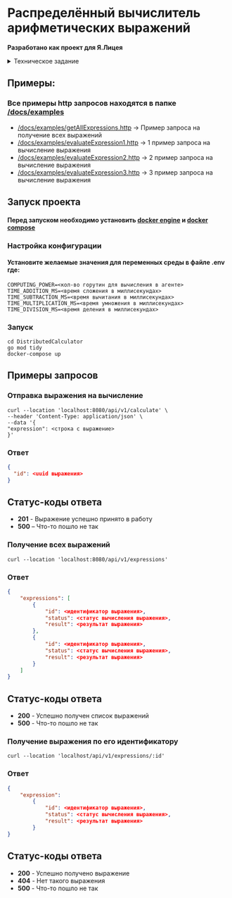 # Распределённый вычислитель арифметических выражений


**Разработано как проект для Я.Лицея**

<details>
<summary>Техническое задание</summary>
Мы продолжаем работать над вашим калькулятором.
Пользователь хочет считать арифметические выражения. Он вводит строку 2 + 2 * 2 и хочет получить в ответ 6. Но наши операции сложения и умножения (также деление и вычитания) выполняются "очень-очень" долго. Поэтому вариант, при котором пользователь делает http-запрос и получает в качестве ответа результат, невозможна. Более того: вычисление каждой такой операции в нашей "альтернативной реальности" занимает "гигантские" вычислительные мощности. Соответственно каждое действие мы должны уметь выполнять отдельно и масштабировать эту систему можем добавлением вычислительных мощностей в нашу систему в виде новых "машин". Поэтому пользователь может с какой-то периодичностью уточнять у сервера "не посчиталось ли выражение"? Если выражение наконец будет вычислено - то он получит результат. Помните, что некоторые части арифметического выражения можно вычислять параллельно.

Back-end часть
Состоит из 2 элементов:

Сервер, который принимает арифметическое выражение, переводит его в набор последовательных задач и обеспечивает порядок их выполнения. Далее будем называть его оркестратором.
Вычислитель, который может получить от оркестратора задачу, выполнить его и вернуть серверу результат. Далее будем называть его агентом.
Оркестратор
Сервер, который имеет следующие endpoint-ы:

Добавление вычисления арифметического выражения
curl --location 'localhost/api/v1/calculate' \
--header 'Content-Type: application/json' \
--data '{
"expression": <строка с выражение>
}'
Коды ответа: 201 - выражение принято для вычисления, 422 - невалидные данные, 500 - что-то пошло не так

Тело ответа

{
"id": <уникальный идентификатор выражения>
}
Получение списка выражений
curl --location 'localhost/api/v1/expressions'
Тело ответа

{
"expressions": [
{
"id": <идентификатор выражения>,
"status": <статус вычисления выражения>,
"result": <результат выражения>
},
{
"id": <идентификатор выражения>,
"status": <статус вычисления выражения>,
"result": <результат выражения>
}
]
}
Коды ответа:

200 - успешно получен список выражений
500 - что-то пошло не так

Получение выражения по его идентификатору

curl --location 'localhost/api/v1/expressions/:id'
Коды ответа:

200 - успешно получено выражение
404 - нет такого выражения
500 - что-то пошло не так
Тело ответа

{
"expression":
{
"id": <идентификатор выражения>,
"status": <статус вычисления выражения>,
"result": <результат выражения>
}
}
Получение задачи для выполнения
curl --location 'localhost/internal/task'
Коды ответа:

200 - успешно получена задача
404 - нет задачи
500 - что-то пошло не так
Тело ответа

{
"task":
{
"id": <идентификатор задачи>,
"arg1": <имя первого аргумента>,
"arg2": <имя второго аргумента>,
"operation": <операция>,
"operation_time": <время выполнения операции>
}
}
Прием результата обработки данных.
curl --location 'localhost/internal/task' \
--header 'Content-Type: application/json' \
--data '{
"id": 1,
"result": 2.5
}'
Коды ответа:

200 - успешно записан результат
404 - нет такой задачи
422 - невалидные данные
500 - что-то пошло не так
Время выполнения операций задается переменными среды в миллисекундах
TIME_ADDITION_MS - время выполнения операции сложения в миллисекундах
TIME_SUBTRACTION_MS - время выполнения операции вычитания в миллисекундах
TIME_MULTIPLICATIONS_MS - время выполнения операции умножения в миллисекундах
TIME_DIVISIONS_MS - время выполнения операции деления в миллисекундах

Агент
Демон, который получает выражение для вычисления с сервера, вычисляет его и отправляет на сервер результат выражения.

При старте демон запускает несколько горутин, каждая из которых выступает в роли независимого вычислителя. Количество горутин регулируется переменной среды COMPUTING_POWER

Агент обязательно общается с оркестратором по http
Агент все время приходит к оркестратору с запросом "дай задачку поработать" (в ручку GET internal/task для получения задач). Оркестратор отдаёт задачу.

Агент производит вычисление и в ручку оркестратора (POST internal/task для приема результатов обработки данных) отдаёт результат

Front-end часть
Если есть энтузиазм - то предлагаем реализовать веб-интерфейс над написанным вами API на свой вкус

Правила оформления
Проект размещен на github
Проект снабжен Readme фалом - где подробно описано, о чем проект и как им пользоваться
Проект снабжён примерами использования с помощью curl (который покрывает разные сценарии: всё хорошо, ошибки)
curl --location 'localhost/api/v1/calculate' \
--header 'Content-Type: application/json' \
--data '{
"expression": "2+2*2"
}'
Отдельным блоком в документации идёт инструкция по запуску проекта (желательно, чтобы можно было просто скопировать какую-то команду и запустить ей проект)
go run ./cmd/calc_service/...
Проект покрыт тестами
</details>

## Примеры:
### Все примеры http запросов находятся в папке [/docs/examples](./docs/examples)

- [/docs/examples/getAllExpressions.http](./docs/examples/getAllExpressions.http) -> Пример запроса на получение всех выражений
- [/docs/examples/evaluateExpression1.http](./docs/examples/evaluateExpression1.http) -> 1 пример запроса на вычисление выражения
- [/docs/examples/evaluateExpression2.http](./docs/examples/evaluateExpression2.http) -> 2 пример запроса на вычисление выражения
- [/docs/examples/evaluateExpression3.http](./docs/examples/evaluateExpression3.http) -> 3 пример запроса на вычисление выражения

## Запуск проекта

#### Перед запуском необходимо установить [docker engine](https://docs.docker.com/engine/install/) и [docker compose](https://docs.docker.com/compose/install/)

### Настройка конфигурации

#### Установите желаемые значения для переменных среды в файле .env где:

```
COMPUTING_POWER=<кол-во горутин для вычисления в агенте>
TIME_ADDITION_MS=<время сложения в миллисекундах>
TIME_SUBTRACTION_MS=<время вычитания в миллисекундах>
TIME_MULTIPLICATION_MS=<время умножения в миллисекундах>
TIME_DIVISION_MS=<время деления в миллисекундах>
```

### Запуск
```
cd DistributedCalculator
go mod tidy
docker-compose up
```

## Примеры запросов

### Отправка выражения на вычисление


```
curl --location 'localhost:8080/api/v1/calculate' \
--header 'Content-Type: application/json' \
--data '{
"expression": <строка с выражение>
}'
```

### Ответ


```json
{
  "id": <uuid выражения>
}
```

## Статус-коды ответа

- **201** - Выражение успешно принято в работу
- **500** – Что-то пошло не так

### Получение всех выражений

```
curl --location 'localhost:8080/api/v1/expressions'
```
### Ответ

```json
{
    "expressions": [
        {
            "id": <идентификатор выражения>,
            "status": <статус вычисления выражения>,
            "result": <результат выражения>
        },
        {
            "id": <идентификатор выражения>,
            "status": <статус вычисления выражения>,
            "result": <результат выражения>
        }
    ]
}
```
## Статус-коды ответа

- **200** - Успешно получен список выражений
- **500** - Что-то пошло не так

### Получение выражения по его идентификатору

```
curl --location 'localhost/api/v1/expressions/:id'
```

### Ответ

```json
{
    "expression":
        {
            "id": <идентификатор выражения>,
            "status": <статус вычисления выражения>,
            "result": <результат выражения>
        }
}
```

## Статус-коды ответа

-  **200** - Успешно получено выражение
-  **404** - Нет такого выражения
-  **500** - Что-то пошло не так
